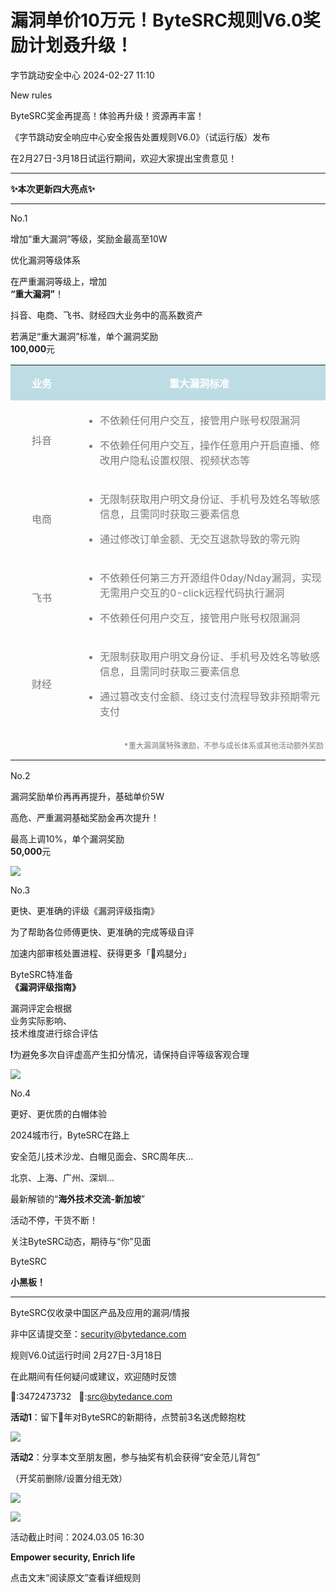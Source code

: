 #  漏洞单价10万元！ByteSRC规则V6.0奖励计划叒升级！   
 字节跳动安全中心   2024-02-27 11:10  
  
New rules  
  
ByteSRC奖金再提高！体验再升级！资源再丰富！  
  
《字节跳动安全响应中心安全报告处置规则V6.0》（试运行版）发布  
  
在2月27日-3月18日试运行期间，欢迎大家提出宝贵意见！  
  
  
****  
**✨本次更新四大亮点✨**  
  
****  
  
No.1  
  
  
增加“重大漏洞”等级，奖励金最高至10W  
  
  
  
优化漏洞等级体系  
  
在严重漏洞等级上，增加  
**“重大漏洞”**！  
  
抖音、电商、飞书、财经四大业务中的高系数资产  
  
若满足“重大漏洞”标准，单个漏洞奖励  
**100,000**元  
  
<table><tbody><tr opera-tn-ra-comp="_$.pages:0.layers:0.comps:4.classicTable1:0" powered-by="xiumi.us"><td colspan="1" rowspan="1" opera-tn-ra-cell="_$.pages:0.layers:0.comps:4.classicTable1:0.td@@0" style="border-color: rgb(62, 62, 62) rgb(255, 255, 255) rgb(62, 62, 62) rgb(62, 62, 62);border-style: none;background-color: rgb(190, 220, 228);padding: 0px;" width="19.8100%"><section style="margin: 5px 0%;" powered-by="xiumi.us"><section style="text-align: center;padding-right: 5px;padding-left: 5px;color: rgb(255, 255, 255);"><p><strong>业务</strong></p></section></section></td><td colspan="1" rowspan="1" opera-tn-ra-cell="_$.pages:0.layers:0.comps:4.classicTable1:0.td@@1" style="border-color: rgb(62, 62, 62) rgb(255, 255, 255) rgb(62, 62, 62) rgb(62, 62, 62);border-style: none;background-color: rgb(190, 220, 228);padding: 0px;" width="80.0000%"><section style="margin: 5px 0%;" powered-by="xiumi.us"><section style="text-align: center;padding-right: 5px;padding-left: 5px;color: rgb(255, 255, 255);"><p><strong>重大漏洞标准</strong></p></section></section></td></tr><tr opera-tn-ra-comp="_$.pages:0.layers:0.comps:4.classicTable1:1" powered-by="xiumi.us"><td colspan="1" rowspan="1" opera-tn-ra-cell="_$.pages:0.layers:0.comps:4.classicTable1:1.td@@0" style="border-color: rgb(62, 62, 62) rgb(62, 62, 62) rgb(223, 223, 223);border-top-style: none;border-right-style: none;border-left-style: none;background-color: rgba(255, 255, 255, 0);padding: 3px;" width="19.8100%"><section style="margin: 5px 0%;" powered-by="xiumi.us"><section style="padding-right: 5px;padding-left: 5px;color: rgb(120, 120, 120);"><p style="text-align: center;text-wrap: wrap;">抖音</p></section></section></td><td colspan="1" rowspan="1" opera-tn-ra-cell="_$.pages:0.layers:0.comps:4.classicTable1:1.td@@1" style="border-color: rgb(62, 62, 62) rgb(62, 62, 62) rgb(223, 223, 223);border-top-style: none;border-right-style: none;border-left-style: none;background-color: rgba(255, 255, 255, 0);padding: 3px;" width="80.0000%"><section style="margin: 5px 0%;" powered-by="xiumi.us"><section style="color: rgb(120, 120, 120);"><ul class="list-paddingleft-1" style="padding-left: 40px;list-style-position: outside;"><li><p><span style="background-color: rgba(254, 255, 255, 0);">不依赖任何用户交互，接管用户账号权限漏洞</span><br/></p></li><li><p>不依赖任何用户交互，操作任意用户开启直播、修改用户隐私设置权限、视频状态等</p></li></ul></section></section></td></tr><tr opera-tn-ra-comp="_$.pages:0.layers:0.comps:4.classicTable1:2" powered-by="xiumi.us"><td colspan="1" rowspan="1" opera-tn-ra-cell="_$.pages:0.layers:0.comps:4.classicTable1:2.td@@0" style="border-color: rgb(62, 62, 62) rgb(62, 62, 62) rgb(223, 223, 223);border-top-style: none;border-right-style: none;border-left-style: none;background-color: rgba(255, 255, 255, 0);padding: 3px;" width="19.8100%"><section style="margin: 5px 0%;" powered-by="xiumi.us"><section style="padding-right: 5px;padding-left: 5px;color: rgb(120, 120, 120);"><p style="text-align: center;text-wrap: wrap;">电商<br/></p></section></section></td><td colspan="1" rowspan="1" opera-tn-ra-cell="_$.pages:0.layers:0.comps:4.classicTable1:2.td@@1" style="border-color: rgb(62, 62, 62) rgb(62, 62, 62) rgb(223, 223, 223);border-top-style: none;border-right-style: none;border-left-style: none;background-color: rgba(255, 255, 255, 0);padding: 3px;" width="80.0000%"><section style="margin: 5px 0%;" powered-by="xiumi.us"><section style="color: rgb(120, 120, 120);"><ul class="list-paddingleft-1" style="padding-left: 40px;list-style-position: outside;"><li><p><span style="background-color: rgba(254, 255, 255, 0);">无限制获取用户明文身份证、手机号及姓名等敏感信息，且需同时获取三要素信息</span><br/></p></li><li><p><span style="background-color: rgba(254, 255, 255, 0);">通过修改订单金额、无交互退款导致的零元购</span></p></li></ul></section></section></td></tr><tr opera-tn-ra-comp="_$.pages:0.layers:0.comps:4.classicTable1:3" powered-by="xiumi.us"><td colspan="1" rowspan="1" opera-tn-ra-cell="_$.pages:0.layers:0.comps:4.classicTable1:3.td@@0" style="border-color: rgb(62, 62, 62) rgb(62, 62, 62) rgb(223, 223, 223);border-top-style: none;border-right-style: none;border-left-style: none;background-color: rgba(255, 255, 255, 0);padding: 3px;" width="19.8100%"><section style="margin: 5px 0%;" powered-by="xiumi.us"><section style="padding-right: 5px;padding-left: 5px;color: rgb(120, 120, 120);"><p style="text-align: center;text-wrap: wrap;">飞书</p></section></section></td><td colspan="1" rowspan="1" opera-tn-ra-cell="_$.pages:0.layers:0.comps:4.classicTable1:3.td@@1" style="border-color: rgb(62, 62, 62) rgb(62, 62, 62) rgb(223, 223, 223);border-top-style: none;border-right-style: none;border-left-style: none;background-color: rgba(255, 255, 255, 0);padding: 3px;" width="80.0000%"><section style="margin: 5px 0%;" powered-by="xiumi.us"><section style="color: rgb(120, 120, 120);"><ul class="list-paddingleft-1" style="padding-left: 40px;list-style-position: outside;"><li><p><span style="background-color: rgba(254, 255, 255, 0);">不依赖任何第三方开源组件0day/Nday漏洞，实现无需用户交互的0-click远程代码执行漏洞</span></p></li><li><p>不依赖任何用户交互，接管用户账号权限漏洞</p></li></ul></section></section></td></tr><tr opera-tn-ra-comp="_$.pages:0.layers:0.comps:4.classicTable1:4" powered-by="xiumi.us"><td colspan="1" rowspan="1" opera-tn-ra-cell="_$.pages:0.layers:0.comps:4.classicTable1:4.td@@0" style="border-color: rgb(62, 62, 62) rgb(62, 62, 62) rgb(223, 223, 223);border-top-style: none;border-right-style: none;border-left-style: none;background-color: rgba(255, 255, 255, 0);padding: 3px;" width="19.8100%"><section style="margin: 5px 0%;" powered-by="xiumi.us"><section style="padding-right: 5px;padding-left: 5px;color: rgb(120, 120, 120);"><p style="text-align: center;text-wrap: wrap;">财经</p></section></section></td><td colspan="1" rowspan="1" opera-tn-ra-cell="_$.pages:0.layers:0.comps:4.classicTable1:4.td@@1" style="border-color: rgb(62, 62, 62) rgb(62, 62, 62) rgb(223, 223, 223);border-top-style: none;border-right-style: none;border-left-style: none;background-color: rgba(255, 255, 255, 0);padding: 3px;" width="80.0000%"><section style="margin: 5px 0%;" powered-by="xiumi.us"><section style="color: rgb(120, 120, 120);"><ul class="list-paddingleft-1" style="padding-left: 40px;list-style-position: outside;"><li><p><span style="background-color: rgba(254, 255, 255, 0);">无限制获取用户明文身份证、手机号及姓名等敏感信息，且需同时获取三要素信息</span></p></li><li><p>通过篡改支付金额、绕过支付流程导致非预期零元支付</p></li></ul></section></section></td></tr><tr opera-tn-ra-comp="_$.pages:0.layers:0.comps:4.classicTable1:5" powered-by="xiumi.us"><td colspan="2" rowspan="1" opera-tn-ra-cell="_$.pages:0.layers:0.comps:4.classicTable1:5.td@@0" style="border-color: rgb(62, 62, 62) rgb(62, 62, 62) rgb(223, 223, 223);border-top-style: none;border-right-style: none;border-left-style: none;background-color: rgba(255, 255, 255, 0);padding: 3px;" width="99.8100%"><section style="text-align: right;color: rgb(120, 120, 120);font-size: 12px;" powered-by="xiumi.us"><p>*重大漏洞属特殊激励，不参与成长体系或其他活动额外奖励</p></section></td></tr></tbody></table>  
  
  
No.2  
  
  
漏洞奖励单价再再再提升，基础单价5W  
  
  
  
高危、严重漏洞基础奖励金再次提升！  
  
最高上调10%，单个漏洞奖励  
**50,000**元  
  
![](https://mmbiz.qpic.cn/sz_mmbiz_jpg/gAcolpf06WrW5CWGaNpFj0cz7K76dBsvxJxXcn3KN5yNMQy1uRlEzlYICmPcJVotiajGvMBm7aSQRxGa5noGgkw/640?wx_fmt=jpeg&from=appmsg "")  
  
  
No.3  
  
  
更快、更准确的评级《漏洞评级指南》  
  
  
  
为了帮助各位师傅更快、更准确的完成等级自评  
  
加速内部审核处置进程、获得更多「🍗鸡腿分」  
  
ByteSRC特准备  
**《漏洞评级指南》**  
  
漏洞评定会根据  
业务实际影响、  
技术维度进行综合评估  
  
❗︎为避免多次自评虚高产生扣分情况，请保持自评等级客观合理  
  
![](https://mmbiz.qpic.cn/sz_mmbiz_png/gAcolpf06WrW5CWGaNpFj0cz7K76dBsvqQYaWkxsJONpKBTk5H8YBqY1Tm9TYY34LYHM0OsEau7F7a7em1uuiaQ/640?wx_fmt=png&from=appmsg "")  
  
  
No.4  
  
  
更好、更优质的白帽体验  
  
  
  
2024城市行，ByteSRC在路上  
  
安全范儿技术沙龙、白帽见面会、SRC周年庆...  
  
北京、上海、广州、深圳...  
  
最新解锁的“**海外技术交流-新加坡**”  
  
活动不停，干货不断！  
  
关注ByteSRC动态，期待与“你”见面  
  
  
ByteSRC  
  
  
**小黑板！**  
  
****  
ByteSRC仅收录中国区产品及应用的漏洞/情报  
  
非中区请提交至：security@bytedance.com  
  
  
规则V6.0试运行时间 2月27日-3月18日  
  
在此期间有任何疑问或建议，欢迎随时反馈  
  
🐧:3472473732   📮:src@bytedance.com  
  
  
  
**活动1**：留下🐲年对ByteSRC的新期待，点赞前3名送虎鲸抱枕  
  
![](https://mmbiz.qpic.cn/sz_mmbiz_jpg/gAcolpf06WrW5CWGaNpFj0cz7K76dBsvRgQGEMmGEwRYBjmuFuvRn1Y2Urehh1xEGXicqAkMQJM5nS9cG276IAw/640?wx_fmt=jpeg&from=appmsg "")  
  
  
**活动2**：分享本文至朋友圈，参与抽奖有机会获得“安全范儿背包”  
  
（开奖前删除/设置分组无效）  
  
![](https://mmbiz.qpic.cn/sz_mmbiz_jpg/gAcolpf06WrW5CWGaNpFj0cz7K76dBsvBRX5DL3WraehkHskKmvaibX4rvWE9G5R0faPiaribibibqkm7yMAkVCx19Q/640?wx_fmt=jpeg&from=appmsg "")  
  
![](https://mmbiz.qpic.cn/sz_mmbiz_png/gAcolpf06WrW5CWGaNpFj0cz7K76dBsvjJIXGL2Iju7dbgR3vj2yNzFyretbKf5fwLoZsBTCVTYzRbn4zrbLFg/640?wx_fmt=png&from=appmsg "")  
  
活动截止时间：2024.03.05 16:30  
  
  
**Empower security, Enrich life**  
  
  
  
  
  
点击文末“阅读原文”查看详细规则  
  
